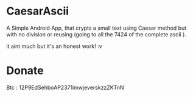 # CaesarAscii

A Simple Android App, that crypts a small text using Caesar method but with no division or reusing 
(going to all the 7424 of the complete ascii ).  


it aint much but it's an honest work! :v

# Donate 
Btc : 12P9EdSehboAP2371imwjeverskzzZKTnN
